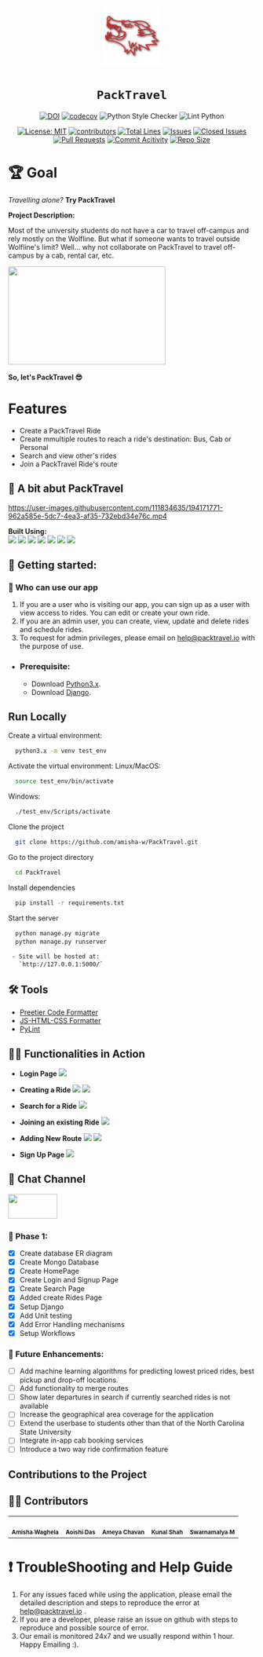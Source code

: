 <div align="center">

<img style="width: 120px; height: 120px;" src="./images/wolf2.svg"></img>
# `PackTravel`





[![DOI](https://zenodo.org/badge/DOI/10.5281/zenodo.7178601.svg)](https://doi.org/10.5281/zenodo.7178601)
[![codecov](https://codecov.io/gh/amisha-w/PackTravel/branch/main/graph/badge.svg?token=HRFN97UEB7)](https://codecov.io/gh/amisha-w/PackTravel)
![Python Style Checker](https://github.com/amisha-w/PackTravel/actions/workflows/python_style_checker.yml/badge.svg)
![Lint Python](https://github.com/amisha-w/PackTravel/actions/workflows/pylint.yml/badge.svg)

[![License: MIT](https://img.shields.io/badge/License-MIT-yellow.svg?style=for-the-badge)](https://opensource.org/licenses/MIT) 
[![contributors](https://img.shields.io/github/contributors/amisha-w/PackTravel?style=for-the-badge)](https://github.com/amisha-w/PackTravel/graphs/contributors)
[![Total Lines](https://img.shields.io/tokei/lines/github/amisha-w/PackTravel?style=for-the-badge)](https://img.shields.io/tokei/lines/github/amisha-w/PackTravel)
[![Issues](https://img.shields.io/github/issues/amisha-w/PackTravel?style=for-the-badge)](https://github.com/amisha-w/PackTravel/issues)
[![Closed Issues](https://img.shields.io/github/issues-closed-raw/amisha-w/PackTravel?style=for-the-badge)](https://github.com/amisha-w/PackTravel/issues?q=is%3Aissue+is%3Aclosed)
[![Pull Requests](https://img.shields.io/github/issues-pr/amisha-w/PackTravel?style=for-the-badge)](https://github.com/amisha-w/PackTravel/pulls)
[![Commit Acitivity](https://img.shields.io/github/commit-activity/w/amisha-w/PackTravel?style=for-the-badge)](https://github.com/amisha-w/PackTravel/graphs/commit-activity)
[![Repo Size](https://img.shields.io/github/repo-size/amisha-w/PackTravel?style=for-the-badge)](https://github.com/amisha-w/PackTravel)


</div>
<h1>🏆 Goal</h1>

_Travelling alone?_ **Try PackTravel**


**Project Description:**

Most of the university students do not have a car to travel off-campus and rely mostly on the Wolfline. But what if someone wants to travel outside Wolfline's limit? Well... why not collaborate on PackTravel to travel off-campus by a cab, rental car, etc.



<img style="width: 320px; height: 200px;" src="https://user-images.githubusercontent.com/111834635/194171695-02f5bda6-af44-4e9e-a1a5-4d734c7af5de.jpg" alt=""/>

**So, let's PackTravel 😎**

<h1>Features</h1>

<ul>
  <li>Create a PackTravel Ride</li>
  <li>Create mmultiple routes to reach a ride's destination:  Bus, Cab or Personal</li>
  <li>Search and view other's rides</li>
  <li>Join a PackTravel Ride's route</li>
  
</ul>

## 🚀 A bit abut PackTravel

https://user-images.githubusercontent.com/111834635/194171771-962a585e-5dc7-4ea3-af35-732ebd34e76c.mp4

**Built Using:**
</br>
<code><a href="https://developer.mozilla.org/en-US/docs/Glossary/HTML5" target="_blank"><img height="50" src="https://www.vectorlogo.zone/logos/w3_html5/w3_html5-ar21.svg"></a></code>
<code><a href="https://developer.mozilla.org/en-US/docs/Web/CSS" target="_blank"><img height="50" src="https://www.vectorlogo.zone/logos/w3_css/w3_css-ar21.svg"></a></code>
<code><a href="https://getbootstrap.com/" target="_blank"><img height="50" src="https://www.vectorlogo.zone/logos/getbootstrap/getbootstrap-ar21.svg"></a></code>
<code><a href="https://www.javascript.com/" target="_blank"><img height="50" src="https://www.vectorlogo.zone/logos/javascript/javascript-ar21.svg"></a></code>
<code><a href="https://www.djangoproject.com/" target="_blank"><img height="50" src="https://user-images.githubusercontent.com/111834635/194172149-ff6a56be-3025-4d2c-8cdb-b9a7e3f87259.png"></a></code>
<code><a href="https://www.mongodb.com/" target="_blank"><img height="50" src="https://user-images.githubusercontent.com/111834635/194173280-628ecfc0-21ae-4870-8e22-711e6da83820.png"></a></code>
<code><a href="https://www.python.org/" target="_blank"><img height="50" src="https://user-images.githubusercontent.com/111834635/194173533-37cd4997-55f3-4bb1-87bd-1a16a3af53aa.png"></a></code>




## 📖 Getting started:

### 👤 Who can use our app</h1>

  1. If you are a user who is visiting our app, you can sign up as a user with view access to rides. You can edit or create your own ride.
  2. If you are an admin user, you can create, view, update and delete rides and schedule rides.
  3. To request for admin privileges, please email on help@packtravel.io with the purpose of use. 

  - ### Prerequisite:
      - Download [Python3.x](https://www.python.org/downloads/).
      - Download [Django](https://docs.djangoproject.com/en/4.1/topics/install/).

   ## Run Locally

Create a virtual environment:

```bash
  python3.x -m venv test_env
```

Activate the virtual environment:
Linux/MacOS:
```bash
  source test_env/bin/activate
```
Windows:
```bash
  ./test_env/Scripts/activate
```

Clone the project

```bash
  git clone https://github.com/amisha-w/PackTravel.git
```

Go to the project directory

```bash
  cd PackTravel
```

Install dependencies

```bash 
  pip install -r requirements.txt
```

Start the server

```bash
  python manage.py migrate
  python manage.py runserver
```



     - Site will be hosted at:
       `http://127.0.0.1:5000/`
       
## 🛠️ Tools
- [Preetier Code Formatter](https://marketplace.visualstudio.com/items?itemName=esbenp.prettier-vscode)
- [JS-HTML-CSS Formatter](https://marketplace.visualstudio.com/items?itemName=lonefy.vscode-JS-CSS-HTML-formatter)
- [PyLint](https://pylint.org/)

## 🧑‍💻 Functionalities in Action 

- **Login Page**
![](https://github.com/amisha-w/PackTravel/blob/main/images/Login%20(1).gif)

- **Creating a Ride**
![](https://github.com/amisha-w/PackTravel/blob/main/images/Create1.gif)
![](https://github.com/amisha-w/PackTravel/blob/main/images/Create2.gif)

- **Search for a Ride**
![](https://github.com/amisha-w/PackTravel/blob/main/images/Search.gif)

- **Joining an existing Ride**
![](https://github.com/amisha-w/PackTravel/blob/main/images/JoinRide.gif)

- **Adding New Route**
![](https://github.com/amisha-w/PackTravel/blob/main/images/AddRoute11.gif)
![](https://github.com/amisha-w/PackTravel/blob/main/images/AddRoute12.gif)

- **Sign Up Page**
![](https://github.com/amisha-w/PackTravel/blob/main/images/Register.gif)
  



## 💬 Chat Channel

<code><a href="https://app.slack.com/client/T03UZM4975G/C03UT3QFHP0" target="_blank"><img height="50" width="100" src="https://user-images.githubusercontent.com/111834635/194175304-834d5663-b6bb-4e38-981d-98bc1bf028b8.png"></a></code>


### 🎯 Phase 1:

- [x] Create database ER diagram
- [x] Create Mongo Database
- [x] Create HomePage
- [x] Create Login and Signup Page
- [x] Create Search Page
- [x] Added create Rides Page
- [x] Setup Django
- [x] Add Unit testing
- [x] Add Error Handling mechanisms
- [x] Setup Workflows

### 🎯 Future Enhancements:

- [ ] Add machine learning algorithms for predicting lowest priced rides, best pickup and drop-off locations.
- [ ] Add functionality to merge routes
- [ ] Show later departures in search if currently searched rides is not available
- [ ] Increase the geographical area coverage for the application
- [ ] Extend the userbase to students other than that of the North Carolina State University
- [ ] Integrate in-app cab booking services
- [ ] Introduce a two way ride confirmation feature

## Contributions to the Project

## 👨‍🏭 Contributors 

<table>
  <tr>
    <td align="center"><a href="https://github.com/amisha-w"><img src="https://avatars.githubusercontent.com/u/40361766?v=4" width="100px;" alt=""/><br /><sub><b>Amisha Waghela</b></sub></a></td>
    <td align="center"><a href="https://github.com/Aoishi28"><img src="https://avatars.githubusercontent.com/u/60925790?v=4" width="100px;" alt=""/><br /><sub><b>Aoishi Das</b></sub></a><br /></td>
    <td align="center"><a href="https://github.com/ameyachavan26"><img src="https://avatars.githubusercontent.com/u/111834635?v=4" width="100px;" alt=""/><br /><sub><b>Ameya Chavan</b></sub></a><br /></td>
    <td align="center"><a href="https://github.com/kunalshah03"><img src="https://avatars.githubusercontent.com/u/48029057?v=4" width="100px;" alt=""/><br /><sub><b>Kunal Shah</b></sub></a><br /></td>
    <td align="center"><a href="https://github.com/swarnamalyamohan"><img src="https://avatars.githubusercontent.com/u/45752623?v=4" width="100px;" alt=""/><br /><sub><b>Swarnamalya M</b></sub></a><br /></td>
  </tr>
</table>


<h1>❗ TroubleShooting and Help Guide</h1>

 1. For any issues faced while using the application, please email the detailed description and steps to reproduce the error at help@packtravel.io .
 2. If you are a developer, please raise an issue on github with steps to reproduce and possible source of error.
 3. Our email is monitored 24x7 and we usually respond within 1 hour. Happy Emailing :).
